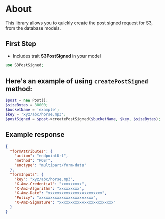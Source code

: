 
# About

This library allows you to quickly create the post signed request for S3, from the database models.


## First Step

- Includes trait **S3PostSigned** in your model

```php
use S3PostSigned;
```


## Here's an example of using `createPostSigned` method:

```php
$post = new Post();
$sizeBytes = 80000;
$bucketName = 'example';
$key = 'xyz/abc/horse.mp3';
$postSigned = $post->createPostSigned($bucketName, $key, $sizeBytes);
```




## Example response

```json
{
  "formAttributes": {
    "action": "endpointUrl",
    "method": "POST",
    "enctype": "multipart/form-data"
  },
  "formInputs": {
    "key": "xyz/abc/horse.mp3",
    "X-Amz-Credential": "xxxxxxxxx",
    "X-Amz-Algorithm": "xxxxxxxxx",
    "X-Amz-Date": "xxxxxxxxxxxxxxxxxxxxxxxx",
    "Policy": "xxxxxxxxxxxxxxxxxxxxxxxx",
    "X-Amz-Signature": "xxxxxxxxxxxxxxxxxxxxxxxx"
  }
}
